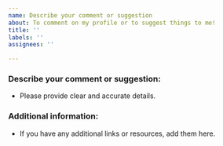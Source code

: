 ```yaml
---
name: Describe your comment or suggestion
about: To comment on my profile or to suggest things to me!
title: ''
labels: ''
assignees: ''

---
```


### Describe your comment or suggestion:

- Please provide clear and accurate details.

### Additional information:

- If you have any additional links or resources, add them here.
